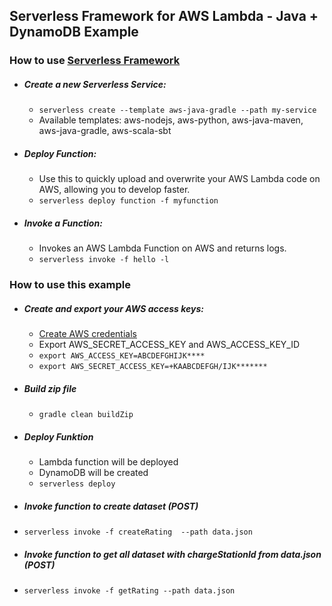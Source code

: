## Serverless Framework for AWS Lambda - Java + DynamoDB Example

### How to use [Serverless Framework](https://github.com/serverless/serverless)

* ##### Create a new Serverless Service:
  * `serverless create --template aws-java-gradle --path my-service`
  * Available templates: aws-nodejs, aws-python, aws-java-maven, aws-java-gradle, aws-scala-sbt

* ##### Deploy Function:
  * Use this to quickly upload and overwrite your AWS Lambda code on AWS, allowing you to develop faster.
  * `serverless deploy function -f myfunction`

* ##### Invoke a Function:
  * Invokes an AWS Lambda Function on AWS and returns logs.
  * `serverless invoke -f hello -l`

### How to use this example

* ##### Create and export your AWS access keys:
  * [Create AWS credentials](http://docs.aws.amazon.com/AWSSimpleQueueService/latest/SQSGettingStartedGuide/AWSCredentials.html)
  * Export AWS_SECRET_ACCESS_KEY and AWS_ACCESS_KEY_ID
  * `export AWS_ACCESS_KEY=ABCDEFGHIJK****`
  * `export AWS_SECRET_ACCESS_KEY=+KAABCDEFGH/IJK*******`

* ##### Build zip file
  * `gradle clean buildZip`

* ##### Deploy Funktion
  * Lambda function will be deployed
  * DynamoDB will be created
  * `serverless deploy`

* ##### Invoke function to create dataset (POST)
 *  `serverless invoke -f createRating  --path data.json`

* ##### Invoke function to get all dataset with chargeStationId from data.json (POST)
 *  `serverless invoke -f getRating --path data.json`


